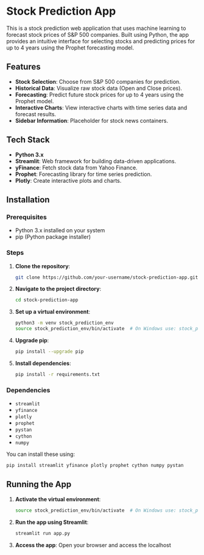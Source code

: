 # Stock Prediction App

This is a stock prediction web application that uses machine learning to forecast stock prices of S&P 500 companies. Built using Python, the app provides an intuitive interface for selecting stocks and predicting prices for up to 4 years using the Prophet forecasting model.

## Features
- **Stock Selection**: Choose from S&P 500 companies for prediction.
- **Historical Data**: Visualize raw stock data (Open and Close prices).
- **Forecasting**: Predict future stock prices for up to 4 years using the Prophet model.
- **Interactive Charts**: View interactive charts with time series data and forecast results.
- **Sidebar Information**: Placeholder for stock news containers.

## Tech Stack
- **Python 3.x**
- **Streamlit**: Web framework for building data-driven applications.
- **yFinance**: Fetch stock data from Yahoo Finance.
- **Prophet**: Forecasting library for time series prediction.
- **Plotly**: Create interactive plots and charts.

## Installation

### Prerequisites
- Python 3.x installed on your system
- pip (Python package installer)

### Steps

1. **Clone the repository**:
    ```bash
    git clone https://github.com/your-username/stock-prediction-app.git
    ```

2. **Navigate to the project directory**:
    ```bash
    cd stock-prediction-app
    ```

3. **Set up a virtual environment**:
    ```bash
    python3 -m venv stock_prediction_env
    source stock_prediction_env/bin/activate  # On Windows use: stock_prediction_env\Scripts\activate
    ```

4. **Upgrade pip**:
    ```bash
    pip install --upgrade pip
    ```

5. **Install dependencies**:
    ```bash
    pip install -r requirements.txt
    ```

### Dependencies
- `streamlit`
- `yfinance`
- `plotly`
- `prophet`
- `pystan`
- `cython`
- `numpy`

You can install these using:
```bash
pip install streamlit yfinance plotly prophet cython numpy pystan
```

## Running the App

1. **Activate the virtual environment**:
    ```bash
    source stock_prediction_env/bin/activate  # On Windows use: stock_prediction_env\Scripts\activate
    ```

2. **Run the app using Streamlit**:
    ```bash
    streamlit run app.py
    ```

3. **Access the app**: 
   Open your browser and access the localhost 
